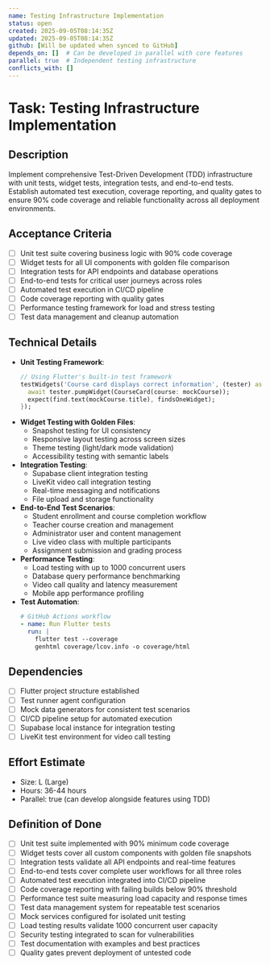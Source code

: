 ```yaml
---
name: Testing Infrastructure Implementation
status: open
created: 2025-09-05T08:14:35Z
updated: 2025-09-05T08:14:35Z
github: [Will be updated when synced to GitHub]
depends_on: []  # Can be developed in parallel with core features
parallel: true  # Independent testing infrastructure
conflicts_with: []
---
```


# Task: Testing Infrastructure Implementation

## Description
Implement comprehensive Test-Driven Development (TDD) infrastructure with unit tests, widget tests, integration tests, and end-to-end tests. Establish automated test execution, coverage reporting, and quality gates to ensure 90% code coverage and reliable functionality across all deployment environments.

## Acceptance Criteria
- [ ] Unit test suite covering business logic with 90% code coverage
- [ ] Widget tests for all UI components with golden file comparison
- [ ] Integration tests for API endpoints and database operations
- [ ] End-to-end tests for critical user journeys across roles
- [ ] Automated test execution in CI/CD pipeline
- [ ] Code coverage reporting with quality gates
- [ ] Performance testing framework for load and stress testing
- [ ] Test data management and cleanup automation

## Technical Details
- **Unit Testing Framework**:
  ```dart
  // Using Flutter's built-in test framework
  testWidgets('Course card displays correct information', (tester) async {
    await tester.pumpWidget(CourseCard(course: mockCourse));
    expect(find.text(mockCourse.title), findsOneWidget);
  });
  ```
- **Widget Testing with Golden Files**:
  - Snapshot testing for UI consistency
  - Responsive layout testing across screen sizes
  - Theme testing (light/dark mode validation)
  - Accessibility testing with semantic labels
- **Integration Testing**:
  - Supabase client integration testing
  - LiveKit video call integration testing
  - Real-time messaging and notifications
  - File upload and storage functionality
- **End-to-End Test Scenarios**:
  - Student enrollment and course completion workflow
  - Teacher course creation and management
  - Administrator user and content management
  - Live video class with multiple participants
  - Assignment submission and grading process
- **Performance Testing**:
  - Load testing with up to 1000 concurrent users
  - Database query performance benchmarking
  - Video call quality and latency measurement
  - Mobile app performance profiling
- **Test Automation**:
  ```yaml
  # GitHub Actions workflow
  - name: Run Flutter tests
    run: |
      flutter test --coverage
      genhtml coverage/lcov.info -o coverage/html
  ```

## Dependencies
- [ ] Flutter project structure established
- [ ] Test runner agent configuration
- [ ] Mock data generators for consistent test scenarios
- [ ] CI/CD pipeline setup for automated execution
- [ ] Supabase local instance for integration testing
- [ ] LiveKit test environment for video call testing

## Effort Estimate
- Size: L (Large)
- Hours: 36-44 hours
- Parallel: true (can develop alongside features using TDD)

## Definition of Done
- [ ] Unit test suite implemented with 90% minimum code coverage
- [ ] Widget tests cover all custom components with golden file snapshots
- [ ] Integration tests validate all API endpoints and real-time features
- [ ] End-to-end tests cover complete user workflows for all three roles
- [ ] Automated test execution integrated into CI/CD pipeline
- [ ] Code coverage reporting with failing builds below 90% threshold
- [ ] Performance test suite measuring load capacity and response times
- [ ] Test data management system for repeatable test scenarios
- [ ] Mock services configured for isolated unit testing
- [ ] Load testing results validate 1000 concurrent user capacity
- [ ] Security testing integrated to scan for vulnerabilities
- [ ] Test documentation with examples and best practices
- [ ] Quality gates prevent deployment of untested code